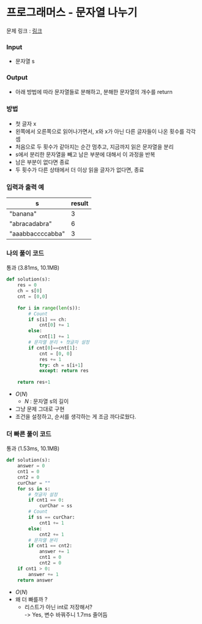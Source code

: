 # 프로그래머스 - 문자열 나누기


문제 링크 : [링크](https://school.programmers.co.kr/learn/courses/30/lessons/140108)<br>


### **Input**
- 문자열 s

### **Output**
- 아래 방법에 따라 문자열들로 분해하고, 분해한 문자열의 개수를 return

### 방법
- 첫 글자 x
- 왼쪽에서 오른쪽으로 읽어나가면서, x와 x가 아닌 다른 글자들이 나온 횟수를 각각 셈
- 처음으로 두 횟수가 같아지는 순간 멈추고, 지금까지 읽은 문자열을 분리
- s에서 분리한 문자열을 빼고 남은 부분에 대해서 이 과정을 반복
- 남은 부분이 없다면 종료
- 두 횟수가 다른 상태에서 더 이상 읽을 글자가 없다면, 종료

### **입력과 출력 예**
| s	 | result |
|------|--------|
| "banana"	 | 3 |
| "abracadabra"	 | 6 |
| "aaabbaccccabba"	 | 3 |


### **나의 풀이 코드**
통과 (3.81ms, 10.1MB)
```python
def solution(s):
    res = 0
    ch = s[0]
    cnt = [0,0]
    
    for i in range(len(s)):
        # Count
        if s[i] == ch:
            cnt[0] += 1
        else:
            cnt[1] += 1
        # 문자열 분리 + 첫글자 설정
        if cnt[0]==cnt[1]:
            cnt = [0, 0]
            res += 1
            try: ch = s[i+1]
            except: return res
    
    return res+1
```
- $O(N)$<br>
  - $N$ : 문자열 s의 길이
- 그냥 문제 그대로 구현
- 조건을 설정하고, 순서를 생각하는 게 조금 까다로웠다. 
  
### **더 빠른 풀이 코드**
통과 (1.53ms, 10.1MB)
```python
def solution(s):
    answer = 0
    cnt1 = 0
    cnt2 = 0
    curChar = ""
    for ss in s:
        # 첫글자 설정
        if cnt1 == 0:
            curChar = ss
        # Count
        if ss == curChar:
            cnt1 += 1
        else:
            cnt2 += 1
        # 문자열 분리
        if cnt1 == cnt2:
            answer += 1
            cnt1 = 0
            cnt2 = 0
    if cnt1 > 0:
        answer += 1
    return answer

```
- $O(N)$<br>
- 왜 더 빠를까 ?
  - 리스트가 아닌 int로 저장해서?\
  -> Yes, 변수 바꿔주니 1.7ms 줄어듬
